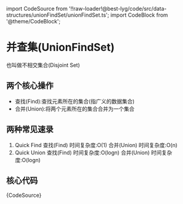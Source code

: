 import CodeSource from '!!raw-loader!@best-lyg/code/src/data-structures/unionFindSet/unionFindSet.ts';
import CodeBlock from '@theme/CodeBlock';

# 并查集(UnionFindSet)

也叫做不相交集合(Disjoint Set)

## 两个核心操作

- 查找(Find):查找元素所在的集合(指广义的数据集合)
- 合并(Union):将两个元素所在的集合合并为一个集合

## 两种常见速录

1. Quick Find
   查找(Find) 时间复杂度:O(1)
   合并(Union) 时间复杂度:O(n)
2. Quick Union
   查找(Find) 时间复杂度:O(logn)
   合并(Union) 时间复杂度:O(logn)

## 核心代码

<CodeBlock language="tsx">{CodeSource}</CodeBlock>